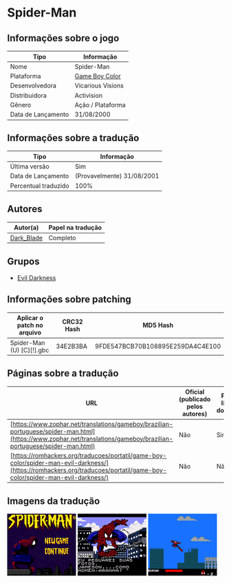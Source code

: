 # Spider-Man

## Informações sobre o jogo

| Tipo | Informação |
| ----------- | ----------- |
| Nome | Spider\-Man |
| Plataforma | [Game Boy Color](../) |
| Desenvolvedora | Vicarious Visions |
| Distribuidora | Activision |
| Gênero | Ação / Plataforma |
| Data de Lançamento | 31/08/2000 |

## Informações sobre a tradução

| Tipo | Informação |
| ----------- | ----------- |
| Última versão | Sim |
| Data de Lançamento | (Provavelmente) 31/08/2001 |
| Percentual traduzido | 100% |

## Autores

| Autor(a) | Papel na tradução |
| ----------- | ----------- |
| [Dark\_Blade](../../../autores/dark_blade/) | Completo |

## Grupos

* [Evil Darkness](../../../grupos/evil-darkness/)

## Informações sobre patching

| Aplicar o patch no arquivo | CRC32 Hash | MD5 Hash |
| ----------- | ----------- | ----------- |
| Spider\-Man \(U\) \[C\]\[\!\]\.gbc | 34E2B3BA | 9FDE547BCB70B108895E259DA4C4E100 |

## Páginas sobre a tradução

| URL | Oficial (publicado pelos autores) | Possuí link de download |
| ----------- | ----------- | ----------- |
| [https://www.zophar.net/translations/gameboy/brazilian-portuguese/spider-man.html](https://www.zophar.net/translations/gameboy/brazilian-portuguese/spider-man.html) | Não | Sim |
| [https://romhackers.org/traducoes/portatil/game-boy-color/spider-man-evil-darkness/](https://romhackers.org/traducoes/portatil/game-boy-color/spider-man-evil-darkness/) | Não | Não |

## Imagens da tradução

![Imagem de exemplo da tradução 1](1.png)
![Imagem de exemplo da tradução 2](2.png)
![Imagem de exemplo da tradução 3](3.png)